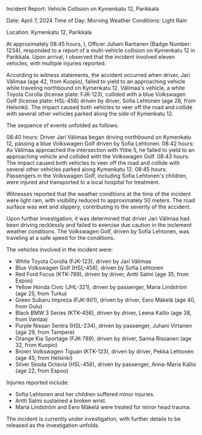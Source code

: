 Incident Report: Vehicle Collision on Kymenkatu 12, Parikkala

Date: April 7, 2024
Time of Day: Morning
Weather Conditions: Light Rain

Location: Kymenkatu 12, Parikkala

At approximately 08:45 hours, I, Officer Juhani Rantanen (Badge Number: 1234), responded to a report of a multi-vehicle collision on Kymenkatu 12 in Parikkala. Upon arrival, I observed that the incident involved eleven vehicles, with multiple injuries reported.

According to witness statements, the accident occurred when driver, Jari Välimaa (age 42, from Kuopio), failed to yield to an approaching vehicle while traveling northbound on Kymenkatu 12. Välimaa's vehicle, a white Toyota Corolla (license plate: FJK-123), collided with a blue Volkswagen Golf (license plate: HSL-456) driven by driver, Sofia Lehtonen (age 28, from Helsinki). The impact caused both vehicles to veer off the road and collide with several other vehicles parked along the side of Kymenkatu 12.

The sequence of events unfolded as follows:

08:40 hours: Driver Jari Välimaa began driving northbound on Kymenkatu 12, passing a blue Volkswagen Golf driven by Sofia Lehtonen.
08:42 hours: As Välimaa approached the intersection with Ylitie 5, he failed to yield to an approaching vehicle and collided with the Volkswagen Golf.
08:43 hours: The impact caused both vehicles to veer off the road and collide with several other vehicles parked along Kymenkatu 12.
08:45 hours: Passengers in the Volkswagen Golf, including Sofia Lehtonen's children, were injured and transported to a local hospital for treatment.

Witnesses reported that the weather conditions at the time of the incident were light rain, with visibility reduced to approximately 50 meters. The road surface was wet and slippery, contributing to the severity of the accident.

Upon further investigation, it was determined that driver Jari Välimaa had been driving recklessly and failed to exercise due caution in the inclement weather conditions. The Volkswagen Golf, driven by Sofia Lehtonen, was traveling at a safe speed for the conditions.

The vehicles involved in the incident were:

* White Toyota Corolla (FJK-123), driven by Jari Välimaa
* Blue Volkswagen Golf (HSL-456), driven by Sofia Lehtonen
* Red Ford Focus (KTK-789), driven by driver, Antti Salmi (age 35, from Espoo)
* Yellow Honda Civic (JHL-321), driven by passenger, Maria Lindström (age 25, from Turku)
* Green Subaru Impreza (FJK-901), driven by driver, Eero Mäkelä (age 40, from Oulu)
* Black BMW 3 Series (KTK-456), driven by driver, Leena Kallio (age 38, from Vantaa)
* Purple Nissan Sentra (HSL-234), driven by passenger, Juhani Virtanen (age 29, from Tampere)
* Orange Kia Sportage (FJK-789), driven by driver, Sanna Rissanen (age 32, from Kuopio)
* Brown Volkswagen Tiguan (KTK-123), driven by driver, Pekka Lehtonen (age 45, from Helsinki)
* Silver Skoda Octavia (HSL-456), driven by passenger, Anna-Maria Kallio (age 22, from Espoo)

Injuries reported include:

* Sofia Lehtonen and her children suffered minor injuries.
* Antti Salmi sustained a broken wrist.
* Maria Lindström and Eero Mäkelä were treated for minor head trauma.

The incident is currently under investigation, with further details to be released as the investigation unfolds.